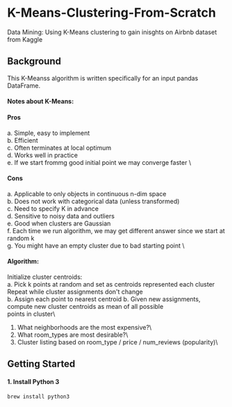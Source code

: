 # K-Means-Clustering-From-Scratch
Data Mining: Using K-Means clustering to gain inisghts on Airbnb dataset from Kaggle

## Background

This K-Meanss algorithm is written specifically for an input pandas DataFrame. 

#### Notes about K-Means:

#### Pros

a. Simple, easy to implement \
b. Efficient \
c. Often terminates at local optimum \
d. Works well in practice \
e. If we start frommg good initial point we may converge faster \

#### Cons

a. Applicable to only objects in continuous n-dim space \
b. Does not work with categorical data (unless transformed) \
c. Need to specify K in advance \
d. Sensitive to noisy data and outliers \
e. Good when clusters are Gaussian \
f. Each time we run algorithm, we may get different answer since we start at random k \
g. You might have an empty cluster due to bad starting point \

#### Algorithm:

Initialize cluster centroids: \
a. Pick k points at random and set as centroids represented each cluster \
Repeat while cluster assignments don't change\
b. Assign each point to nearest centroid b. Given new assignments, compute new cluster centroids as mean of all possible\
points in cluster\
1) What neighborhoods are the most expensive?\
2) What room_types are most desirable?\
3) Cluster listing based on room_type / price / num_reviews (popularity)\

## Getting Started

#### 1. Install Python 3

```brew install python3```



